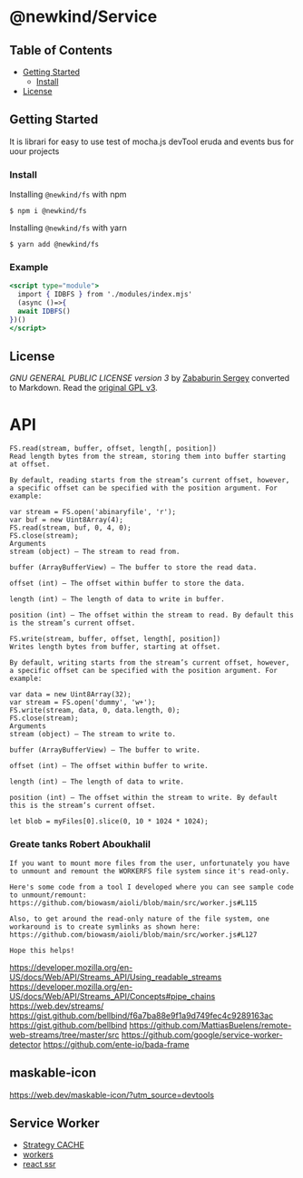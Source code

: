 # @newkind/Service

## Table of Contents <!-- omit in toc -->

- [Getting Started](#getting-started)
    - [Install](#install)
- [License](#license)

## Getting Started

It is librari for easy to use test of mocha.js devTool eruda and events bus for uour projects

### Install

Installing `@newkind/fs` with npm
```console
$ npm i @newkind/fs
```
Installing `@newkind/fs` with yarn
```console
$ yarn add @newkind/fs
```

### Example
```jsx
<script type="module">
  import { IDBFS } from './modules/index.mjs'
  (async ()=>{
  await IDBFS()
})()
</script>
```
## License

*GNU GENERAL PUBLIC LICENSE version 3* by [Zababurin Sergey](https://raw.githubusercontent.com/zababurinsv/z-events/master/LICENSE) converted to Markdown. Read the [original GPL v3](http://www.gnu.org/licenses/).


# API
```textmate
FS.read(stream, buffer, offset, length[, position])
Read length bytes from the stream, storing them into buffer starting at offset.

By default, reading starts from the stream’s current offset, however, a specific offset can be specified with the position argument. For example:

var stream = FS.open('abinaryfile', 'r');
var buf = new Uint8Array(4);
FS.read(stream, buf, 0, 4, 0);
FS.close(stream);
Arguments
stream (object) – The stream to read from.

buffer (ArrayBufferView) – The buffer to store the read data.

offset (int) – The offset within buffer to store the data.

length (int) – The length of data to write in buffer.

position (int) – The offset within the stream to read. By default this is the stream’s current offset.

FS.write(stream, buffer, offset, length[, position])
Writes length bytes from buffer, starting at offset.

By default, writing starts from the stream’s current offset, however, a specific offset can be specified with the position argument. For example:

var data = new Uint8Array(32);
var stream = FS.open('dummy', 'w+');
FS.write(stream, data, 0, data.length, 0);
FS.close(stream);
Arguments
stream (object) – The stream to write to.

buffer (ArrayBufferView) – The buffer to write.

offset (int) – The offset within buffer to write.

length (int) – The length of data to write.

position (int) – The offset within the stream to write. By default this is the stream’s current offset.
```


```textmate
let blob = myFiles[0].slice(0, 10 * 1024 * 1024);
```


### Greate tanks Robert Aboukhalil

```textmate
If you want to mount more files from the user, unfortunately you have to unmount and remount the WORKERFS file system since it's read-only.

Here's some code from a tool I developed where you can see sample code to unmount/remount: https://github.com/biowasm/aioli/blob/main/src/worker.js#L115

Also, to get around the read-only nature of the file system, one workaround is to create symlinks as shown here: https://github.com/biowasm/aioli/blob/main/src/worker.js#L127

Hope this helps!
```

https://developer.mozilla.org/en-US/docs/Web/API/Streams_API/Using_readable_streams
https://developer.mozilla.org/en-US/docs/Web/API/Streams_API/Concepts#pipe_chains
https://web.dev/streams/
https://gist.github.com/bellbind/f6a7ba88e9f1a9d749fec4c9289163ac
https://gist.github.com/bellbind
https://github.com/MattiasBuelens/remote-web-streams/tree/master/src
https://github.com/google/service-worker-detector
https://github.com/ente-io/bada-frame


## maskable-icon
https://web.dev/maskable-icon/?utm_source=devtools

## Service Worker
* [Strategy CACHE](https://habr.com/ru/company/2gis/blog/345552/)
* [workers](https://medium.com/@vKuka/%D0%B2%D0%B5%D0%B1-%D0%B2%D0%BE%D1%80%D0%BA%D0%B5%D1%80%D1%8B-%D1%81%D0%B5%D1%80%D0%B2%D0%B8%D1%81-%D0%B2%D0%BE%D1%80%D0%BA%D0%B5%D1%80%D1%8B-%D0%B8-%D0%B2%D0%BE%D1%80%D0%BA%D0%BB%D0%B5%D1%82%D1%8B-1e2f561312fd)
* [react ssr](https://habr.com/ru/post/551948/)